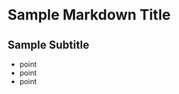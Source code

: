 Sample Markdown Title
=====================

Sample Subtitle
---------------
* point
* point
* point